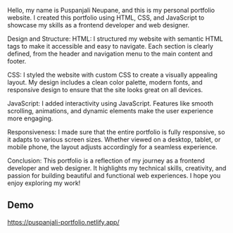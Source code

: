 Hello, my name is Puspanjali Neupane, and this is my personal portfolio website.
I created this portfolio using HTML, CSS, and JavaScript to showcase my skills as a frontend developer and web designer.

Design and Structure:
HTML: I structured my website with semantic HTML tags to make it accessible and easy to navigate. 
Each section is clearly defined, from the header and navigation menu to the main content and footer.

CSS: I styled the website with custom CSS to create a visually appealing layout.
My design includes a clean color palette, modern fonts, and responsive design to ensure that the site looks great on all devices.

JavaScript: I added interactivity using JavaScript. Features like smooth scrolling, animations, and dynamic elements make the user experience more engaging.

Responsiveness:
I made sure that the entire portfolio is fully responsive, so it adapts to various screen sizes.
Whether viewed on a desktop, tablet, or mobile phone, the layout adjusts accordingly for a seamless experience.

Conclusion:
This portfolio is a reflection of my journey as a frontend developer and web designer.
It highlights my technical skills, creativity, and passion for building beautiful and functional web experiences.
I hope you enjoy exploring my work!

## Demo
https://puspanjali-portfolio.netlify.app/

